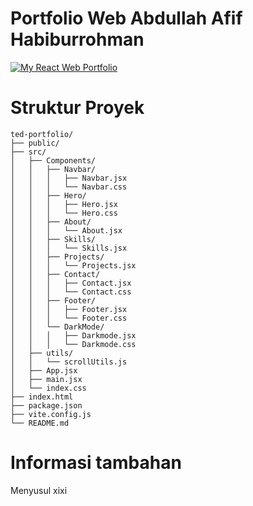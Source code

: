 # Portfolio Web Abdullah Afif Habiburrohman

<a href="https://afif.dev" target="_blank">
   <img alt="My React Web Portfolio" src="">
</a>

# Struktur Proyek

```
ted-portfolio/
├── public/
├── src/
│   ├── Components/
│   │   ├── Navbar/
│   │   │   ├── Navbar.jsx
│   │   │   └── Navbar.css
│   │   ├── Hero/
│   │   │   ├── Hero.jsx
│   │   │   └── Hero.css
│   │   ├── About/
│   │   │   └── About.jsx
│   │   ├── Skills/
│   │   │   └── Skills.jsx
│   │   ├── Projects/
│   │   │   └── Projects.jsx
│   │   ├── Contact/
│   │   │   ├── Contact.jsx
│   │   │   └── Contact.css
│   │   ├── Footer/
│   │   │   ├── Footer.jsx
│   │   │   └── Footer.css
│   │   └── DarkMode/
│   │   │   ├── Darkmode.jsx
│   │   │   └── Darkmode.css
│   ├── utils/
│   │   └── scrollUtils.js
│   ├── App.jsx
│   ├── main.jsx
│   └── index.css
├── index.html
├── package.json
├── vite.config.js
└── README.md
```

# Informasi tambahan

Menyusul xixi
